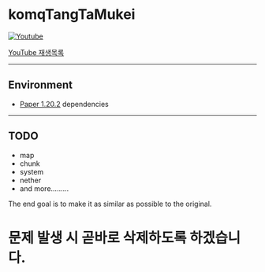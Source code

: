 # komqTangTaMukei

[![Youtube](https://i.ytimg.com/vi/8mccbJgn0r8/hqdefault.jpg?sqp=-oaymwEcCNACELwBSFXyq4qpAw4IARUAAIhCGAFwAcABBg==&rs=AOn4CLBsHXkP-I8-aawzrlj28F0al1xABg)](https://www.youtube.com/playlist?list=PLSPcsedfnZmTStdLfjLq1VaRSGwidgYFn)

[YouTube 재생목록](https://www.youtube.com/playlist?list=PLSPcsedfnZmTStdLfjLq1VaRSGwidgYFn)

***

## Environment

- [Paper 1.20.2](https://papermc.io/downloads) dependencies

***

## TODO

- map
- chunk
- system
- nether
- and more.........

The end goal is to make it as similar as possible to the original.















<h1>문제 발생 시 곧바로 삭제하도록 하겠습니다.</h1>
